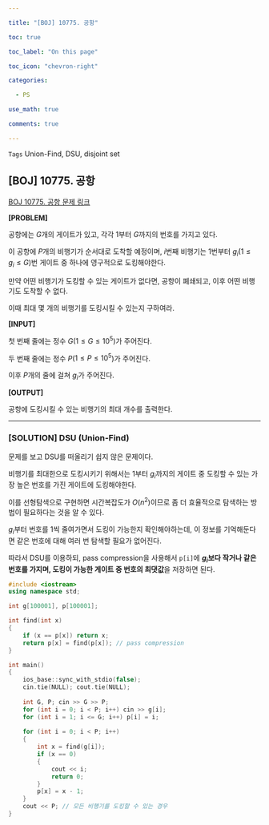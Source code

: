 ```yaml
---

title: "[BOJ] 10775. 공항"

toc: true

toc_label: "On this page"

toc_icon: "chevron-right"

categories:

  - PS

use_math: true

comments: true

---
```


`Tags` Union-Find, DSU, disjoint set

## [BOJ] 10775. 공항

[BOJ 10775. 공항 문제 링크](https://www.acmicpc.net/problem/10775)

**[PROBLEM]**

공항에는 $G$개의 게이트가 있고, 각각 $1$부터 $G$까지의 번호를 가지고 있다.

이 공항에 $P$개의 비행기가 순서대로 도착할 예정이며, $i$번째 비행기는 $1$번부터 $g_i$($1 \leq g_i \leq G$)번 게이트 중 하나에 영구적으로 도킹해야한다.

만약 어떤 비행기가 도킹할 수 있는 게이트가 없다면, 공항이 폐쇄되고, 이후 어떤 비행기도 도착할 수 없다.

이때 최대 몇 개의 비행기를 도킹시킬 수 있는지 구하여라.

**[INPUT]**

첫 번째 줄에는 정수 $G$($1 \leq G \leq 10^5$)가 주어진다.

두 번째 줄에는 정수 $P$($1 \leq P \leq 10^5$)가 주어진다.

이후 $P$개의 줄에 걸쳐 $g_i$가 주어진다.

**[OUTPUT]**

공항에 도킹시킬 수 있는 비행기의 최대 개수를 출력한다.

---

### [SOLUTION] DSU (Union-Find)

문제를 보고 DSU를 떠올리기 쉽지 않은 문제이다.

비행기를 최대한으로 도킹시키기 위해서는 $1$부터 $g_i$까지의 게이트 중 도킹할 수 있는 가장 높은 번호를 가진 게이트에 도킹해야한다.

이를 선형탐색으로 구현하면 시간복잡도가 $O(n^2)$이므로 좀 더 효율적으로 탐색하는 방법이 필요하다는 것을 알 수 있다.

$g_i$부터 번호를 $1$씩 줄여가면서 도킹이 가능한지 확인해야하는데, 이 정보를 기억해둔다면 같은 번호에 대해 여러 번 탐색할 필요가 없어진다.

따라서 DSU를 이용하되, pass compression을 사용해서 `p[i]`에 **$g_i$보다 작거나 같은 번호를 가지며, 도킹이 가능한 게이트 중 번호의 최댓값**을 저장하면 된다.

```cpp
#include <iostream>
using namespace std;

int g[100001], p[100001];

int find(int x)
{
    if (x == p[x]) return x;
    return p[x] = find(p[x]); // pass compression
}

int main()
{
    ios_base::sync_with_stdio(false);
    cin.tie(NULL); cout.tie(NULL);
    
    int G, P; cin >> G >> P;
    for (int i = 0; i < P; i++) cin >> g[i];
    for (int i = 1; i <= G; i++) p[i] = i;
    
    for (int i = 0; i < P; i++)
    {
        int x = find(g[i]);
        if (x == 0)
        {
            cout << i;
            return 0;
        }
        p[x] = x - 1;
    }
    cout << P; // 모든 비행기를 도킹할 수 있는 경우
}
```

